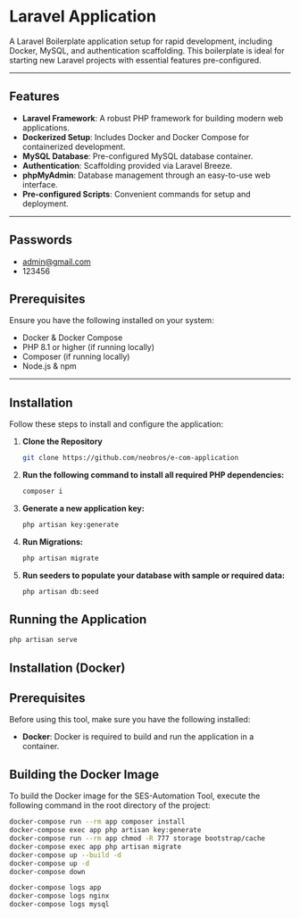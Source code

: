 # Laravel Application

A Laravel Boilerplate application setup for rapid development, including Docker, MySQL, and authentication scaffolding. This boilerplate is ideal for starting new Laravel projects with essential features pre-configured.

---

## Features

- **Laravel Framework**: A robust PHP framework for building modern web applications.
- **Dockerized Setup**: Includes Docker and Docker Compose for containerized development.
- **MySQL Database**: Pre-configured MySQL database container.
- **Authentication**: Scaffolding provided via Laravel Breeze.
- **phpMyAdmin**: Database management through an easy-to-use web interface.
- **Pre-configured Scripts**: Convenient commands for setup and deployment.

---

## Passwords

-   admin@gmail.com
-   123456

## Prerequisites

Ensure you have the following installed on your system:

- Docker & Docker Compose
- PHP 8.1 or higher (if running locally)
- Composer (if running locally)
- Node.js & npm

---

## Installation 

Follow these steps to install and configure the application:

1. **Clone the Repository**

    ```bash
    git clone https://github.com/neobros/e-com-application

    ```
2. **Run the following command to install all required PHP dependencies:**

    ```bash
    composer i

    ```
3. **Generate a new application key:**

    ```bash
    php artisan key:generate

    ```
4. **Run Migrations:**

    ```bash
    php artisan migrate

    ```
5. **Run seeders to populate your database with sample or required data:**
    ```bash
    php artisan db:seed
    ```

## Running the Application

```bash
php artisan serve

```

## Installation (Docker) 

## Prerequisites

Before using this tool, make sure you have the following installed:

- **Docker**: Docker is required to build and run the application in a container.

## Building the Docker Image

To build the Docker image for the SES-Automation Tool, execute the following command in the root directory of the project:

```bash
docker-compose run --rm app composer install
docker-compose exec app php artisan key:generate
docker-compose run --rm app chmod -R 777 storage bootstrap/cache
docker-compose exec app php artisan migrate
docker-compose up --build -d
docker-compose up -d
docker-compose down

docker-compose logs app
docker-compose logs nginx
docker-compose logs mysql